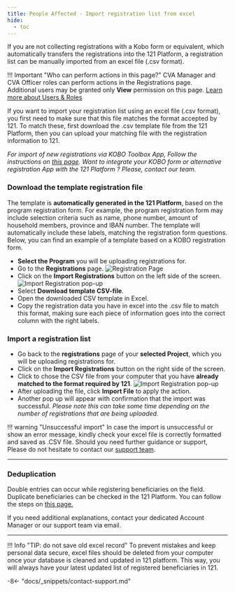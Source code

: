 ```yaml
---
title: People Affected - Import registration list from excel
hide:
  - toc
---
```


If you are not collecting registrations with a Kobo form or equivalent, which automatically transfers the registrations into the 121 Platform, a registration list can be manually imported from an excel file (.csv format).

!!! Important "Who can perform actions in this page?"
    CVA Manager and CVA Officer roles can perform actions in the Registrations page.  
    Additional users may be granted only **View** permission on this page. [Learn more about Users & Roles](../users/users-roles-page.md)

If you want to import your registration list using an excel file (.csv format), you first need to make sure that this file matches the format accepted by 121. To match these, first download the .csv template file from the 121 Platform, then you can upload your matching file with the registration information to 121.

*For import of new registrations via KOBO Toolbox App, Follow the instructions on [this page](../registration/registration-automatic-import-kobo.md). Want to integrate your KOBO form or alternative registration App with the 121 Platform ? Please, contact our team.*

### Download the template registration file

The template is **automatically generated in the 121 Platform**, based on the program registration form.
For example, the program registration form may include selection criteria such as name, phone number, amount of household members, province and IBAN number. The template will automatically include these labels, matching the registration form questions. Below, you can find an example of a template based on a KOBO registration form.

- **Select the Program** you will be uploading registrations for.
- Go to the **Registrations** page. ![Registration Page](../assets/img/RegistrationsPageImport.png)
- Click on the **Import Registrations** button on the left side of the screen. ![Import Registration pop-up](../assets/img/ImportRegistrationTemplate.png)
- Select **Download template CSV-file**.
- Open the downloaded CSV template in Excel.
- Copy the registration data you have in excel into the .csv file to match this format, making sure each piece of information goes into the correct column with the right labels.

### Import a registration list

- Go back to the **registrations** page of your **selected Project**, which you will be uploading registrations for.
- Click on the **Import Registrations** button on the right side of the screen.
- Click to chose the CSV file from your computer that you have **already matched to the format required by 121**. ![Import Registration pop-up](../assets/img/ImportRegistrationTemplate.png)
- After uploading the file, click **Import File** to apply the action.
- Another pop up will appear with confirmation that the import was successful. *Please note this can take some time depending on the number of registrations that are being uploaded.*

!!! warning "Unsuccessful import"
    In case the import is unsuccessful or show an error message, kindly check your excel file is correctly formatted and saved as .CSV file.
    Should you need further guidance or support, Please do not hesitate to contact our [support team](mailto:support@121.global).

---

### Deduplication

Double entries can occur while registering beneficiaries on the field. Duplicate beneficiaries can be checked in the 121 Platform. You can follow the steps on [this page.](./registration-deduplication.md)  

If you need additional explanations, contact your dedicated Account Manager or our support team via email.

---

!!! Info "TIP: do not save old excel record"
    To prevent mistakes and keep personal data secure, excel files should be deleted from your computer once your database is cleaned and updated in 121 platform. This way, you will always have your latest updated list of registered beneficiaries in 121.

-8<- "docs/_snippets/contact-support.md"
